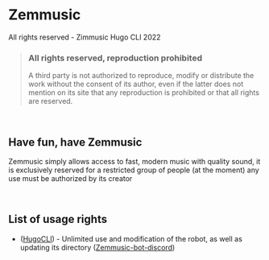 # Zemmusic 


All rights reserved - Zimmusic Hugo CLI 2022

> ### All rights reserved, reproduction prohibited
> A third party is not authorized to reproduce, modify or distribute the work without the consent of its author, even if the latter does not mention on its site that any reproduction is prohibited or that all rights are reserved.
> 

 
  
## Have fun, have Zemmusic
Zemmusic simply allows access to fast, modern music with quality sound, it is exclusively reserved for a restricted group of people (at the moment) any use must be authorized by its creator

 
  
## List of usage rights
  
   - ([HugoCLI](https://github.com/HugoCLI)) - 
Unlimited use and modification of the robot, as well as updating its directory ([Zemmusic-bot-discord](https://github.com/HugoCLI/Zemmusic-bot-discord))
